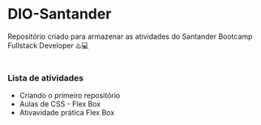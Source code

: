 # DIO-Santander
Repositório criado para armazenar as atividades do Santander Bootcamp Fullstack Developer ♨️💻
<br><br>
### Lista de atividades
* Criando o primeiro repositório
* Aulas de CSS - Flex Box
* Ativavidade prática Flex Box